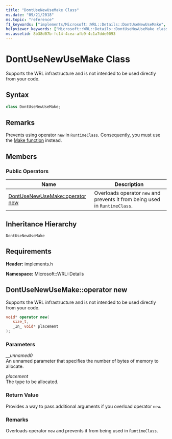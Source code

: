 ```yaml
---
title: "DontUseNewUseMake Class"
ms.date: "09/21/2018"
ms.topic: "reference"
f1_keywords: ["implements/Microsoft::WRL::Details::DontUseNewUseMake", "implements/Microsoft::WRL::Details::DontUseNewUseMake::operator new"]
helpviewer_keywords: ["Microsoft::WRL::Details::DontUseNewUseMake class", "Microsoft::WRL::Details::DontUseNewUseMake::operator new operator"]
ms.assetid: 8b38d07b-fc14-4cea-afb9-4c1a7dde0093
---
```

# DontUseNewUseMake Class

Supports the WRL infrastructure and is not intended to be used directly from your code.

## Syntax

```cpp
class DontUseNewUseMake;
```

## Remarks

Prevents using operator `new` in `RuntimeClass`. Consequently, you must use the [Make function](../windows/make-function.md) instead.

## Members

### Public Operators

Name                                             | Description
------------------------------------------------ | ---------------------------------------------------------------------------
[DontUseNewUseMake::operator new](#operator-new) | Overloads operator `new` and prevents it from being used in `RuntimeClass`.

## Inheritance Hierarchy

`DontUseNewUseMake`

## Requirements

**Header:** implements.h

**Namespace:** Microsoft::WRL::Details

## <a name="operator-new"></a>DontUseNewUseMake::operator new

Supports the WRL infrastructure and is not intended to be used directly from your code.

```cpp
void* operator new(
   size_t,
   _In_ void* placement
);
```

### Parameters

*__unnamed0*<br/>
An unnamed parameter that specifies the number of bytes of memory to allocate.

*placement*<br/>
The type to be allocated.

### Return Value

Provides a way to pass additional arguments if you overload operator `new`.

### Remarks

Overloads operator `new` and prevents it from being used in `RuntimeClass`.

